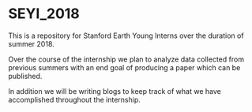 # SEYI_2018
This is a repository for Stanford Earth Young Interns over the duration of summer 2018.

Over the course of the internship we plan to analyze data collected from previous summers with an end goal of producing a paper which can be published.

In addition we will be writing blogs to keep track of what we have accomplished throughout the internship.

